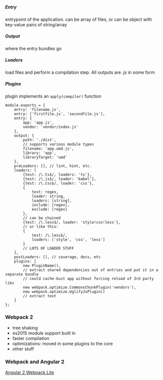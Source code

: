 ##### Entry
entrypoint of the application. can be array of files, or can be object with key-value pairs of string/array

##### Output
where the entry bundles go

##### Loaders
load files and perform a compilation step. All outputs are .js in some form

##### Plugins
plugin implements an `apply(compiler)` function

    module.exports = {
    	entry: 'filename.js',
    	entry: ['firstfile.js', 'secondfile.js'],
    	entry: {
    		app: 'app.js',
    		vendor: 'vendor/index.js'
    	},
    	output: {
    		path: './dist',
    		// supports various module types
    		filename: 'app.umd.js',
    		library: 'app',
    		libraryTarget: 'umd'
    	},
    	preLoaders: [], // lint, hint, etc.
    	loaders: [
    		{test: /\.ts$/, loaders: 'ts'},
    		{test: /\.js$/, loader: 'babel'},
    		{test: /\.css$/, loader: 'css'},
    		{
    			test: regex,
    			loader: string,
    			loaders: [string],
    			include: [regex],
    			exclude: [regex]
    		},
    		// can be chained
    		{test: /\.less$/, loader: 'style!css!less'},
    		// or like this:
    		{
    			test: /\.less$/,
    			loaders: ['style', 'css', 'less']
    		}
    		// LOTS OF LOADER STUFF
    	],
    	postLoaders: [], // coverage, docs, etc
    	plugins: [
    		new PluginName(),
    		// extract shared dependencies out of entries and put it in a separate bundle
    		// could cache-bust app without forcing reload of 3rd party libs
    		new webpack.optimize.CommonsChunkPlugin('vendors'),
    		new webpack.optimize.UglifyJsPlugin()
    		// extract text
    	]
    };

### Webpack 2

 - tree shaking
 - es2015 module support built in
 - faster compilation
 - optimizations: moved in some plugins to the core
 - other stuff

### Webpack and Angular 2
[Angular 2 Webpack Lite](github.com/thelarkinn/angular2-webpack-lite)